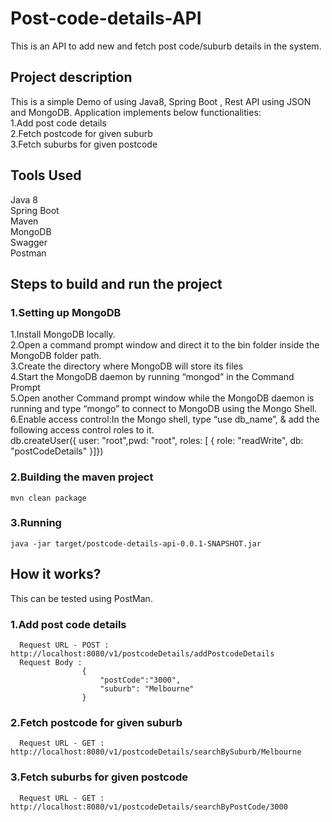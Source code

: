 # Post-code-details-API
This is an API to add new and fetch  post code/suburb details in the system.


## Project description
This is a simple Demo of using Java8, Spring Boot , Rest API using JSON and MongoDB. Application implements below functionalities:<br/>
  1.Add post code details <br/>
  2.Fetch postcode for given suburb<br/>
  3.Fetch suburbs for given postcode<br/>
  
 ## Tools Used<br/>
  Java 8<br/>
  Spring Boot<br/>
  Maven<br/>
  MongoDB<br/>
  Swagger<br/>
  Postman<br/>
  
  ## Steps to build and run the project
  ### 1.Setting up MongoDB<br/>
  1.Install MongoDB locally.<br/>
  2.Open a command prompt window and direct it to the bin folder inside the MongoDB folder path.<br/>
  3.Create the directory where MongoDB will store its files<br/>
  4.Start the MongoDB daemon by running “mongod” in the Command Prompt<br/>
  5.Open another Command prompt window while the MongoDB daemon is running and type “mongo” to connect to MongoDB using the Mongo Shell.<br/>
  6.Enable access control:In the Mongo shell, type “use db_name”, & add the following access control roles to it.<br/>
      db.createUser({ user: "root",pwd:  "root", roles: [ { role: "readWrite", db: "postCodeDetails" }]})<br/>
  
  ### 2.Building the maven project
    mvn clean package
  
  ### 3.Running 
    java -jar target/postcode-details-api-0.0.1-SNAPSHOT.jar
  
  
  ## How it works?
  This can be tested using PostMan.
  ### 1.Add post code details
      Request URL - POST : http://localhost:8080/v1/postcodeDetails/addPostcodeDetails
      Request Body : 
                    {
                        "postCode":"3000",
                        "suburb": "Melbourne"
                    }
   ### 2.Fetch postcode for given suburb
      Request URL - GET : http://localhost:8080/v1/postcodeDetails/searchBySuburb/Melbourne
      
   ### 3.Fetch suburbs for given postcode
      Request URL - GET : http://localhost:8080/v1/postcodeDetails/searchByPostCode/3000
    

  
  
  
  
  
  
  
  
  

